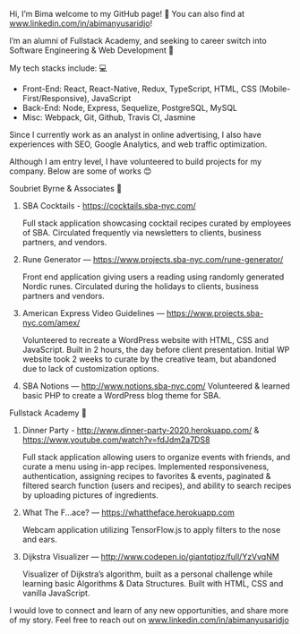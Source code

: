 Hi, I’m Bima welcome to my GitHub page! 👋 You can also find at www.linkedin.com/in/abimanyusaridjo!

I’m an alumni of Fullstack Academy, and seeking to career switch into Software Engineering & Web Development 👀 

My tech stacks include: 💻
- Front-End: React, React-Native, Redux, TypeScript, HTML, CSS (Mobile-First/Responsive), JavaScript
- Back-End: Node, Express, Sequelize, PostgreSQL, MySQL
- Misc: Webpack, Git, Github, Travis CI, Jasmine

Since I currently work as an analyst in online advertising, I also have experiences with SEO, Google Analytics, and web traffic optimization.

Although I am entry level, I have volunteered to build projects for my company. Below are some of works 😊

Soubriet Byrne & Associates 🏢
1) SBA Cocktails - https://cocktails.sba-nyc.com/

   Full stack application showcasing cocktail recipes curated by employees of SBA. 
   Circulated frequently via newsletters to clients, business partners, and vendors.

2) Rune Generator — https://www.projects.sba-nyc.com/rune-generator/
   
   Front end application giving users a reading using randomly generated Nordic runes. Circulated during the holidays to clients, business partners and vendors.

3) American Express Video Guidelines — https://www.projects.sba-nyc.com/amex/
   
   Volunteered to recreate a WordPress website with HTML, CSS and JavaScript. Built in 2 hours, the day before client presentation. 
   Initial WP website took 2 weeks to curate by the creative team, but abandoned due to lack of customization options.

4) SBA Notions — http://www.notions.sba-nyc.com/
   Volunteered & learned basic PHP to create a WordPress blog theme for SBA. 

Fullstack Academy 🏫
1) Dinner Party - http://www.dinner-party-2020.herokuapp.com/ & https://www.youtube.com/watch?v=fdJdm2a7DS8
   
   Full stack application allowing users to organize events with friends, and curate a menu using in-app recipes. 
   Implemented responsiveness, authentication, assigning recipes to favorites & events, paginated & filtered search function (users and recipes), 
   and ability to search recipes by uploading pictures of ingredients.
   
2) What The F...ace? — https://whattheface.herokuapp.com
   
   Webcam application utilizing TensorFlow.js to apply filters to the nose and ears.

3) Dijkstra Visualizer — http://www.codepen.io/giantqtipz/full/YzVvqNM
   
   Visualizer of Dijkstra’s algorithm, built as a personal challenge while learning basic Algorithms & Data Structures. 
   Built with HTML, CSS and vanilla JavaScript.

I would love to connect and learn of any new opportunities, and share more of my story. Feel free to reach out on www.linkedin.com/in/abimanyusaridjo


